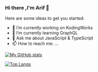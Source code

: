 ### Hi there ,**I'm Arif** 👋


Here are some ideas to get you started:

- 🔭 I’m currently working on KodingWorks
- 🌱 I’m currently learning GraphQL
- 💬 Ask me about JavaScript & TypeScript
- 📫 How to reach me: ...

[![My GitHub stats](https://github-readme-stats.vercel.app/api?username=arifwidianto08&count_private=true&show_icons=true&theme=dark)](https://github.com/anuraghazra/github-readme-stats)

[![Top Langs](https://github-readme-stats.vercel.app/api/top-langs/?username=arifwidianto08&layout=compact&theme=dark)](https://github.com/anuraghazra/github-readme-stats)
